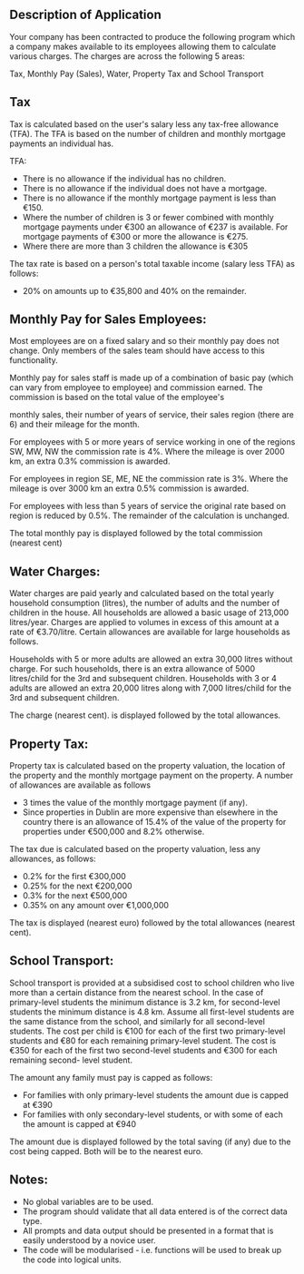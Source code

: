 ## Description of Application

Your company has been contracted to produce the following program which a company makes available to its employees allowing them to calculate various charges. The charges are across the following 5 areas:

Tax, Monthly Pay (Sales), Water, Property Tax and School Transport

## Tax

Tax is calculated based on the user's salary less any tax-free allowance (TFA). The TFA is based on the number of children and monthly mortgage payments an individual has.

TFA:

- There is no allowance if the individual has no children.
- There is no allowance if the individual does not have a mortgage.
- There is no allowance if the monthly mortgage payment is less than €150.
- Where the number of children is 3 or fewer combined with monthly mortgage payments under €300 an allowance of €237 is available. For mortgage payments of €300 or more the allowance is €275.
- Where there are more than 3 children the allowance is €305

The tax rate is based on a person's total taxable income (salary less TFA) as follows:
- 20% on amounts up to €35,800 and 40% on the remainder.


## Monthly Pay for Sales Employees:

Most employees are on a fixed salary and so their monthly pay does not change. Only members of the sales team should have access to this functionality.

Monthly pay for sales staff is made up of a combination of basic pay (which can vary from employee to employee) and commission earned. The commission is based on the total value of the employee's

monthly sales, their number of years of service, their sales region (there are 6) and their mileage for the month.

For employees with 5 or more years of service working in one of the regions SW, MW, NW the commission rate is 4%. Where the mileage is over 2000 km, an extra 0.3% commission is awarded.

For employees in region SE, ME, NE the commission rate is 3%. Where the mileage is over 3000 km an extra 0.5% commission is awarded.

For employees with less than 5 years of service the original rate based on region is reduced by 0.5%. The remainder of the calculation is unchanged.

The total monthly pay is displayed followed by the total commission (nearest cent)

## Water Charges:

Water charges are paid yearly and calculated based on the total yearly household consumption (litres), the number of adults and the number of children in the house.
All households are allowed a basic usage of 213,000 litres/year. Charges are applied to volumes in excess of this amount at a rate of €3.70/litre. Certain allowances are available for large households as follows.

Households with 5 or more adults are allowed an extra 30,000 litres without charge. For such households, there is an extra allowance of 5000 litres/child for the 3rd and subsequent children.
Households with 3 or 4 adults are allowed an extra 20,000 litres along with 7,000 litres/child for the 3rd and subsequent children.

The charge (nearest cent). is displayed followed by the total allowances.

## Property Tax:

Property tax is calculated based on the property valuation, the location of the property and the monthly mortgage payment on the property. A number of allowances are available as follows

- 3 times the value of the monthly mortgage payment (if any).
- Since properties in Dublin are more expensive than elsewhere in the country there is an allowance of 15.4% of the value of the property for properties under €500,000 and 8.2% otherwise.

The tax due is calculated based on the property valuation, less any allowances, as follows:

- 0.2% for the first €300,000
- 0.25% for the next €200,000
- 0.3% for the next €500,000
- 0.35% on any amount over €1,000,000

The tax is displayed (nearest euro) followed by the total allowances (nearest cent).

## School Transport:

School transport is provided at a subsidised cost to school children who live more than a certain distance from the nearest school. In the case of primary-level students the minimum distance is 3.2 km, for second-level students the minimum distance is 4.8 km. Assume all first-level students are the
same distance from the school, and similarly for all second-level students. The cost per child is €100 for each of the first two primary-level students and €80 for each remaining primary-level student.
The cost is €350 for each of the first two second-level students and €300 for each remaining second- level student.

The amount any family must pay is capped as follows:

- For families with only primary-level students the amount due is capped at €390
- For families with only secondary-level students, or with some of each the amount is capped at €940

The amount due is displayed followed by the total saving (if any) due to the cost being capped. Both will be to the nearest euro.

## Notes:

- No global variables are to be used.
- The program should validate that all data entered is of the correct data type.
- All prompts and data output should be presented in a format that is easily understood by a novice user.
- The code will be modularised - i.e. functions will be used to break up the code into logical units.
